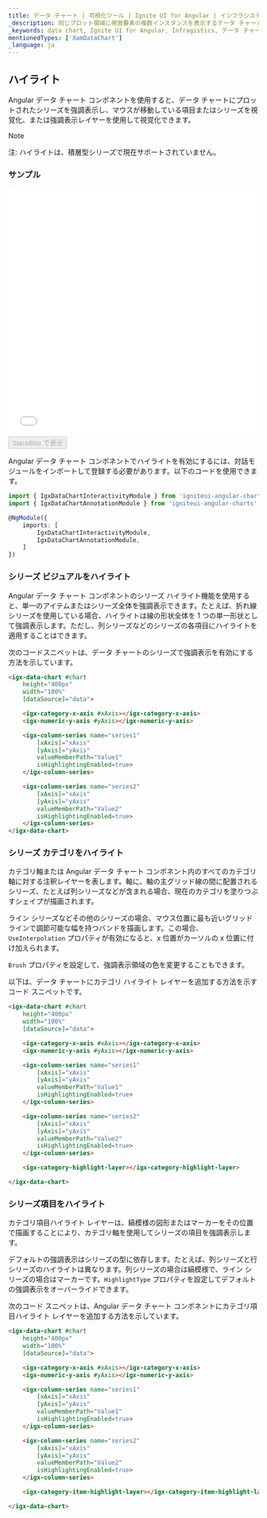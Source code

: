 ```yaml
---
title: データ チャート | 可視化ツール | Ignite UI for Angular | インフラジスティックス | ハイライト
_description: 同じプロット領域に視覚要素の複数インスタンスを表示するデータ チャートを作成し、複合チャートビューを作成します。
_keywords: data chart, Ignite UI for Angular, Infragistics, データ チャート, インフラジスティックス
mentionedTypes: ['XamDataChart']
_language: ja
---
```


## ハイライト

Angular データ チャート コンポネントを使用すると、データ チャートにプロットされたシリーズを強調表示し、マウスが移動している項目またはシリーズを視覚化、または強調表示レイヤーを使用して視覚化できます。 

> [!NOTE]
> 注: ハイライトは、積層型シリーズで現在サポートされていません。

### サンプル

<div class="sample-container loading" style="height: 500px">
    <iframe id="data-chart-series-highlighting-iframe" src='{environment:dvDemosBaseUrl}/charts/data-chart-series-highlighting' width="100%" height="100%" seamless frameBorder="0" onload="onSampleIframeContentLoaded(this);"></iframe>
</div>
<div>
    <button data-localize="stackblitz" disabled class="stackblitz-btn" data-iframe-id="data-chart-series-highlighting-iframe" data-demos-base-url="{environment:dvDemosBaseUrl}">StackBlitz で表示
    </button>
</div>

<div class="divider--half"></div>

Angular データ チャート コンポネントでハイライトを有効にするには、対話モジュールをインポートして登録する必要があります。以下のコードを使用できます。

```ts
import { IgxDataChartInteractivityModule } from 'igniteui-angular-charts';
import { IgxDataChartAnnotationModule } from 'igniteui-angular-charts';

@NgModule({
    imports: [ 
        IgxDataChartInteractivityModule, 
        IgxDataChartAnnotationModule,
    ]
})
```

### シリーズ ビジュアルをハイライト

Angular データ チャート コンポネントのシリーズ ハイライト機能を使用すると、単一のアイテムまたはシリーズ全体を強調表示できます。たとえば、折れ線シリーズを使用している場合、ハイライトは線の形状全体を 1 つの単一形状として強調表示します。ただし、列シリーズなどのシリーズの各項目にハイライトを適用することはできます。

次のコードスニペットは、データ チャートのシリーズで強調表示を有効にする方法を示しています。

```html
<igx-data-chart #chart
    height="400px"
    width="100%"
    [dataSource]="data">

    <igx-category-x-axis #xAxis></igx-category-x-axis>
    <igx-numeric-y-axis #yAxis></igx-numeric-y-axis>

    <igx-column-series name="series1"
        [xAxis]="xAxis"
        [yAxis]="yAxis"
        valueMemberPath="Value1"
        isHighlightingEnabled=true>
    </igx-column-series>

    <igx-column-series name="series2"
        [xAxis]="xAxis"
        [yAxis]="yAxis"
        valueMemberPath="Value2"
        isHighlightingEnabled=true>
    </igx-column-series>
</igx-data-chart>
```

### シリーズ カテゴリをハイライト

カテゴリ軸または Angular データ チャート コンポネント内のすべてのカテゴリ軸に対する注釈レイヤーを表します。軸に、軸の主グリッド線の間に配置されるシリーズ、たとえば列シリーズなどが含まれる場合、現在のカテゴリを塗りつぶすシェイプが描画されます。

ライン シリーズなどその他のシリーズの場合、マウス位置に最も近いグリッドラインで調節可能な幅を持つバンドを描画します。この場合、`UseInterpolation` プロパティが有効になると、x 位置がカーソルの x 位置に付け加えられます。

`Brush` プロパティを設定して、強調表示領域の色を変更することもできます。

以下は、データ チャートにカテゴリ ハイライト レイヤーを追加する方法を示すコード スニペットです。

```html
<igx-data-chart #chart
    height="400px"
    width="100%"
    [dataSource]="data">

    <igx-category-x-axis #xAxis></igx-category-x-axis>
    <igx-numeric-y-axis #yAxis></igx-numeric-y-axis>

    <igx-column-series name="series1"
        [xAxis]="xAxis"
        [yAxis]="yAxis"
        valueMemberPath="Value1"
        isHighlightingEnabled=true>
    </igx-column-series>

    <igx-column-series name="series2"
        [xAxis]="xAxis"
        [yAxis]="yAxis"
        valueMemberPath="Value2"
        isHighlightingEnabled=true>
    </igx-column-series>

    <igx-category-highlight-layer></igx-category-highlight-layer>

</igx-data-chart>
```

### シリーズ項目をハイライト

カテゴリ項目ハイライト レイヤーは、縞模様の図形またはマーカーをその位置で描画することにより、カテゴリ軸を使用してシリーズの項目を強調表示します。

デフォルトの強調表示はシリーズの型に依存します。たとえば、列シリーズと行シリーズのハイライトは異なります。列シリーズの場合は縞模様で、ライン シリーズの場合はマーカーです。`HighlightType` プロパティを設定してデフォルトの強調表示をオーバーライドできます。

次のコード スニペットは、Angular データ チャート コンポネントにカテゴリ項目ハイライト レイヤーを追加する方法を示しています。

```html
<igx-data-chart #chart
    height="400px"
    width="100%"
    [dataSource]="data">

    <igx-category-x-axis #xAxis></igx-category-x-axis>
    <igx-numeric-y-axis #yAxis></igx-numeric-y-axis>

    <igx-column-series name="series1"
        [xAxis]="xAxis"
        [yAxis]="yAxis"
        valueMemberPath="Value1"
        isHighlightingEnabled=true>
    </igx-column-series>

    <igx-column-series name="series2"
        [xAxis]="xAxis"
        [yAxis]="yAxis"
        valueMemberPath="Value2"
        isHighlightingEnabled=true>
    </igx-column-series>

    <igx-category-item-highlight-layer></igx-category-item-highlight-layer>

</igx-data-chart>
```
